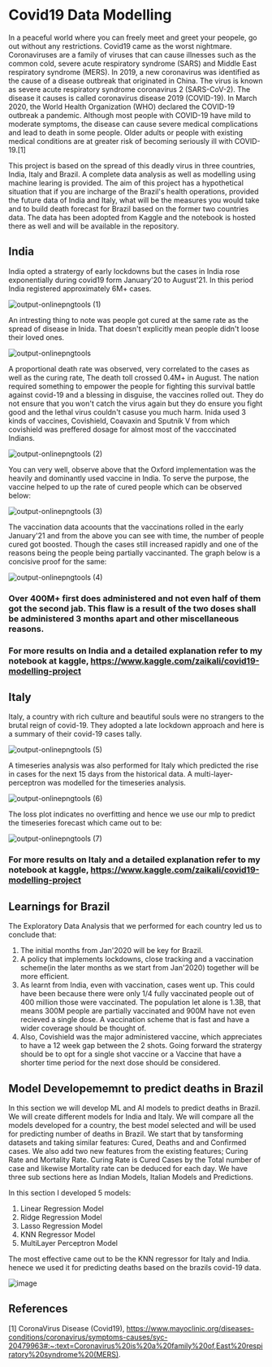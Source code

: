 # Covid19 Data Modelling

In a peaceful world where you can freely meet and greet your peopele, go out without any restrictions. Covid19 came as the worst nightmare. Coronaviruses are a family of viruses that can cause illnesses such as the common cold, severe acute respiratory syndrome (SARS) and Middle East respiratory syndrome (MERS). In 2019, a new coronavirus was identified as the cause of a disease outbreak that originated in China. The virus is known as severe acute respiratory syndrome coronavirus 2 (SARS-CoV-2). The disease it causes is called coronavirus disease 2019 (COVID-19). In March 2020, the World Health Organization (WHO) declared the COVID-19 outbreak a pandemic. Although most people with COVID-19 have mild to moderate symptoms, the disease can cause severe medical complications and lead to death in some people. Older adults or people with existing medical conditions are at greater risk of becoming seriously ill with COVID-19.[1]

This project is based on the spread of this deadly virus in three countries, India, Italy and Brazil. A complete data analysis as well as modelling using machine learing is provided. The aim of this project has a hypothetical situation that if you are incharge of the Brazil's health operations, provided the future data of India and Italy, what will be the measures you would take and to build  death forecast for Brazil based on the former two countries data. The data has been adopted from Kaggle and the notebook is hosted there as well and will be available in the repository.

## India 
India opted a stratergy of early lockdowns but the cases in India rose exponentially during covid19 form January'20 to August'21.  In this period India registered approximately 6M+ cases. 

![output-onlinepngtools (1)](https://user-images.githubusercontent.com/62461730/147534669-dc36852a-719f-4367-8be0-b5f9dc56368e.png)



An intresting thing to note was people got cured at the same rate as the spread of disease in Inida. That doesn't explicitly mean people didn't loose their loved ones.

![output-onlinepngtools](https://user-images.githubusercontent.com/62461730/147534609-62309e07-eeb0-43c6-a8b9-b536c4731a78.png)


A proportional death rate was observed, very correlated to the cases as well as the curing rate, The death toll crossed 0.4M+ in August. The nation required something to empower the people for fighting this survival battle against covid-19 and a blessing in disguise, the vaccines rolled out. They do not ensure that you won't catch the virus again but they do ensure you fight good and the lethal virus couldn't casuse you much harm. Inida used 3 kinds of vaccines, Covishield, Coavaxin and Sputnik V from which covishield was preffered dosage for almost most of the vacccinated Indians. 

![output-onlinepngtools (2)](https://user-images.githubusercontent.com/62461730/147535147-86fedab5-0fa9-42c2-bdf5-08b93890fb11.png)

You can very well, observe above that the Oxford implementation was the heavily and dominantly used vaccine in India. To serve the purpose, the vaccine helped to up the rate of cured people which can be observed below:

![output-onlinepngtools (3)](https://user-images.githubusercontent.com/62461730/147535314-b3f256d1-a469-4874-8966-7b2452405bfc.png)

The vaccination data acoounts that the vaccinations rolled in the early January'21 and from the above you can see with time, the number of people cured got boosted. Though the cases still increased rapidly and one of the reasons being the people being partially vaccinanted. The graph below is a concisive proof for the same:

![output-onlinepngtools (4)](https://user-images.githubusercontent.com/62461730/147535664-bfaa3571-a47f-4c5d-a6e6-4991039adb22.png)

### Over 400M+ first does administered and not even half of them got the second jab. This flaw is a result of the two doses shall be administered 3 months apart and other miscellaneous reasons.

### For more results on India and a detailed explanation refer to my notebook at kaggle, https://www.kaggle.com/zaikali/covid19-modelling-project


## Italy 

Italy, a country with rich culture and beautiful souls were no strangers to the brutal reign of covid-19. They adopted a late lockdown approach and here is a summary of their covid-19 cases tally.

![output-onlinepngtools (5)](https://user-images.githubusercontent.com/62461730/147536296-56256307-9ff4-4cf3-b128-c6b8100e581a.png)

A timeseries analysis was also performed for Italy which predicted the rise in cases for the next 15 days from the historical data. A multi-layer-perceptron was modelled for the timeseries analysis.  

![output-onlinepngtools (6)](https://user-images.githubusercontent.com/62461730/147536566-23dd5af1-de93-43b4-8711-d3e236bc72a0.png)

The loss plot indicates no overfitting and hence we use our mlp to predict the timeseries forecast which came out to be:

![output-onlinepngtools (7)](https://user-images.githubusercontent.com/62461730/147536825-637cf633-1528-4efa-bd18-0f077406a7be.png)

### For more results on Italy and a detailed explanation refer to my notebook at kaggle, https://www.kaggle.com/zaikali/covid19-modelling-project


## Learnings for Brazil 
The Exploratory Data Analysis that we performed for each country led us to conclude that:

1) The initial months from Jan'2020 will be key for Brazil.
2) A policy that implements lockdowns, close tracking and a vaccination scheme(in the later months as we start from Jan'2020) together will be more efficient.
3) As learnt from India, even with vaccination, cases went up. This could have been because there were only 1/4 fully vaccinated people out of 400 million those were vaccinated. The population let alone is 1.3B, that means 300M people are partially vaccinated and 900M have not even recieved a single dose. A vaccination scheme that is fast and have a wider coverage should be thought of.
4) Also, Covishield was the major administered vaccine, which appreciates to have a 12 week gap between the 2 shots. Going forward the stratergy should be to opt for a single shot vaccine or a Vaccine that have a shorter time period for the next dose should be considered.

## Model Developememnt to predict deaths in Brazil 
In this section we will develop ML and AI models to predict deaths in Brazil. We will create different models for India and Italy. We will compare all the models developed for a country, the best model selected and will be used for predicting number of deaths in Brazil. We start that by tansforming datasets and taking similar features: Cured, Deaths and and Confirmed cases. We also add two new features from the existing features; Curing Rate and Mortality Rate. Curing Rate is Cured Cases by the Total number of case and likewise Mortality rate can be deduced for each day. We have three sub sections here as Indian Models, Italian Models and Predictions.

In this section I developed 5 models:

1) Linear Regression Model
2) Ridge Regression Model
3) Lasso Regression Model
4) KNN Regressor Model
5) MultiLayer Perceptron Model

The most effective came out to be the KNN regressor for Italy and India. henece we used it for predicting deaths based on the brazils covid-19 data.

![image](https://user-images.githubusercontent.com/62461730/147537773-e786b624-5445-4880-a9bd-aad6947858e3.png)







## References
[1] CoronaVirus Disease (Covid19), https://www.mayoclinic.org/diseases-conditions/coronavirus/symptoms-causes/syc-20479963#:~:text=Coronavirus%20is%20a%20family%20of,East%20respiratory%20syndrome%20(MERS).


